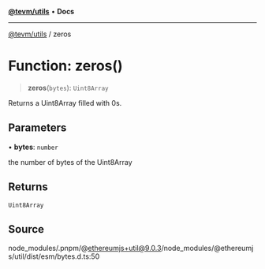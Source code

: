 [**@tevm/utils**](../README.md) • **Docs**

***

[@tevm/utils](../globals.md) / zeros

# Function: zeros()

> **zeros**(`bytes`): `Uint8Array`

Returns a Uint8Array filled with 0s.

## Parameters

• **bytes**: `number`

the number of bytes of the Uint8Array

## Returns

`Uint8Array`

## Source

node\_modules/.pnpm/@ethereumjs+util@9.0.3/node\_modules/@ethereumjs/util/dist/esm/bytes.d.ts:50
